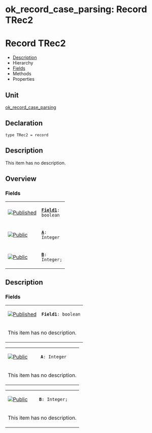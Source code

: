 # ok\_record\_case\_parsing: Record TRec2


# Record TRec2
<span id="TRec2"/>

- [Description](#PasDoc-Description)
- Hierarchy
- [Fields](#PasDoc-Fields)
- Methods
- Properties

<span id="PasDoc-Description"/>

## Unit


[ok\_record\_case\_parsing](ok_record_case_parsing.md)


## Declaration


```type TRec2 = record```


## Description
This item has no description.



## Overview

### Fields
<span id="PasDoc-Fields"/>


<table>
<tr>

<td>

<a href="legend.md"><img src="published.gif" alt="Published" title="Published"></img></a>
</td>

<td>

<code><strong><a href="ok_record_case_parsing.TRec2.md#Field1">Field1</a></strong>: boolean</code>
</td>
</tr>
<tr>

<td>

<a href="legend.md"><img src="public.gif" alt="Public" title="Public"></img></a>
</td>

<td>

<code><strong><a href="ok_record_case_parsing.TRec2.md#A">A</a></strong>: Integer</code>
</td>
</tr>
<tr>

<td>

<a href="legend.md"><img src="public.gif" alt="Public" title="Public"></img></a>
</td>

<td>

<code><strong><a href="ok_record_case_parsing.TRec2.md#B">B</a></strong>: Integer;</code>
</td>
</tr>
</table>


## Description

### Fields

<table>
<tr>

<td>

<a href="legend.md"><img src="published.gif" alt="Published" title="Published"></img></a>
</td>

<td>

<span id="Field1"/><code><strong>Field1</strong>: boolean</code>
</td>
</tr>
<tr><td colspan="2">

This item has no description.



</td></tr>
</table>

<table>
<tr>

<td>

<a href="legend.md"><img src="public.gif" alt="Public" title="Public"></img></a>
</td>

<td>

<span id="A"/><code><strong>A</strong>: Integer</code>
</td>
</tr>
<tr><td colspan="2">

This item has no description.



</td></tr>
</table>

<table>
<tr>

<td>

<a href="legend.md"><img src="public.gif" alt="Public" title="Public"></img></a>
</td>

<td>

<span id="B"/><code><strong>B</strong>: Integer;</code>
</td>
</tr>
<tr><td colspan="2">

This item has no description.



</td></tr>
</table>

